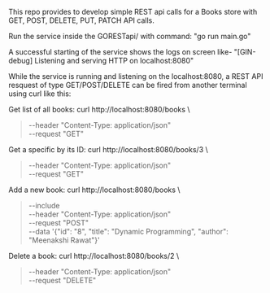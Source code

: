 This repo provides to develop simple REST api calls for a Books store with GET, POST, DELETE, PUT, PATCH API calls.

Run the service inside the GORESTapi/ with command: "go run main.go"

A successful starting of the service shows the logs on screen like- "[GIN-debug] Listening and serving HTTP on localhost:8080"

While the service is running and listening on the localhost:8080, a REST API resquest of type GET/POST/DELETE can be fired from another terminal using curl like this:


Get list of all books:
curl http://localhost:8080/books \
> --header "Content-Type: application/json" \
> --request "GET"

Get a specific by its ID:
curl http://localhost:8080/books/3 \
> --header "Content-Type: application/json" \
> --request "GET"

Add a new book:
curl http://localhost:8080/books \
> --include \
> --header "Content-Type: application/json" \
> --request "POST" \
> --data '{"id": "8", "title": "Dynamic Programming", "author": "Meenakshi Rawat"}'

Delete a book:
curl http://localhost:8080/books/2 \
> --header "Content-Type: application/json" \
> --request "DELETE"